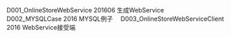 D001_OnlineStoreWebService  201606  生成WebService</br>
D002_MYSQLCase  2016    MYSQL例子　
D003_OnlineStoreWebServiceClient    2016    WebService接受端
　
